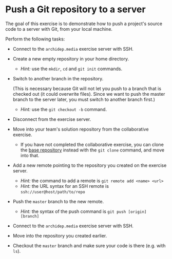 # Push a Git repository to a server

<!-- START doctoc -->
<!-- END doctoc -->

The goal of this exercise is to demonstrate how to push a project's source code to a server with Git, from your local machine.

Perform the following tasks:

* Connect to the `archidep.media` exercise server with SSH.
* Create a new empty repository in your home directory.
  * *Hint:* use the `mkdir`, `cd` and `git init` commands.
* Switch to another branch in the repository.

  (This is necessary because Git will not let you push to a branch that is checked out (it could overwrite files).
  Since we want to push the master branch to the server later, you must switch to another branch first.)
  * *Hint:* use the `git checkout -b` command.
* Disconnect from the exercise server.
* Move into your team's solution repository from the collaborative exercise.
  * If you have not completed the collaborative exercise, you can clone the [base repository](https://github.com/MediaComem/comem-archidep-php-todo-exercise) instead with the `git clone` command, and move into that.
* Add a new remote pointing to the repository you created on the exercise server.
  * *Hint:* the command to add a remote is `git remote add <name> <url>`
  * *Hint:* the URL syntax for an SSH remote is `ssh://user@host/path/to/repo`
* Push the `master` branch to the new remote.
  * *Hint:* the syntax of the push command is `git push [origin] [branch]`
* Connect to the `archidep.media` exercise server with SSH.
* Move into the repository you created earlier.
* Checkout the `master` branch and make sure your code is there (e.g. with `ls`).
